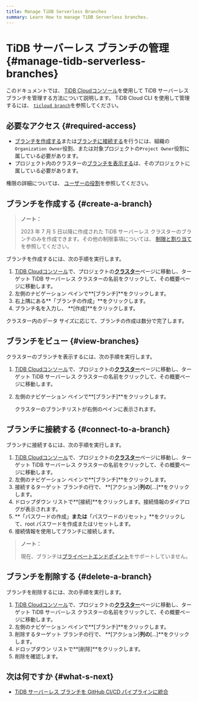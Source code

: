 ```yaml
---
title: Manage TiDB Serverless Branches
summary: Learn How to manage TiDB Serverless branches.
---
```


# TiDB サーバーレス ブランチの管理 {#manage-tidb-serverless-branches}

このドキュメントでは、 [TiDB Cloudコンソール](https://tidbcloud.com)を使用して TiDB サーバーレス ブランチを管理する方法について説明します。 TiDB Cloud CLI を使用して管理するには、 [`ticloud branch`](/tidb-cloud/ticloud-branch-create.md)を参照してください。

## 必要なアクセス {#required-access}

-   [ブランチを作成する](#create-a-branch)または[ブランチに接続する](#connect-to-a-branch)を行うには、組織の`Organization Owner`役割、または対象プロジェクトの`Project Owner`役割に属している必要があります。
-   プロジェクト内のクラスターの[ブランチを表示する](#create-a-branch)は、そのプロジェクトに属している必要があります。

権限の詳細については、 [ユーザーの役割](/tidb-cloud/manage-user-access.md#user-roles)を参照してください。

## ブランチを作成する {#create-a-branch}

> **ノート：**
>
> 2023 年 7 月 5 日以降に作成された TiDB サーバーレス クラスターのブランチのみを作成できます。その他の制限事項については、 [制限と割り当て](/tidb-cloud/branch-overview.md#limitations-and-quotas)を参照してください。

ブランチを作成するには、次の手順を実行します。

1.  [TiDB Cloudコンソール](https://tidbcloud.com/)で、プロジェクトの[**クラスター**](https://tidbcloud.com/console/clusters)ページに移動し、ターゲット TiDB サーバーレス クラスターの名前をクリックして、その概要ページに移動します。
2.  左側のナビゲーション ペインで**[ブランチ]**をクリックします。
3.  右上隅にある**「ブランチの作成」**をクリックします。
4.  ブランチ名を入力し、 **[作成]**をクリックします。

クラスター内のデータ サイズに応じて、ブランチの作成は数分で完了します。

## ブランチをビュー {#view-branches}

クラスターのブランチを表示するには、次の手順を実行します。

1.  [TiDB Cloudコンソール](https://tidbcloud.com/)で、プロジェクトの[**クラスター**](https://tidbcloud.com/console/clusters)ページに移動し、ターゲット TiDB サーバーレス クラスターの名前をクリックして、その概要ページに移動します。
2.  左側のナビゲーション ペインで**[ブランチ]**をクリックします。

    クラスターのブランチリストが右側のペインに表示されます。

## ブランチに接続する {#connect-to-a-branch}

ブランチに接続するには、次の手順を実行します。

1.  [TiDB Cloudコンソール](https://tidbcloud.com/)で、プロジェクトの[**クラスター**](https://tidbcloud.com/console/clusters)ページに移動し、ターゲット TiDB サーバーレス クラスターの名前をクリックして、その概要ページに移動します。
2.  左側のナビゲーション ペインで**[ブランチ]**をクリックします。
3.  接続するターゲット ブランチの行で、 **[アクション]**列の**[...]**をクリックします。
4.  ドロップダウン リストで**[接続]**をクリックします。接続情報のダイアログが表示されます。
5.  **「パスワードの作成」**または**「パスワードのリセット」**をクリックして、root パスワードを作成またはリセットします。
6.  接続情報を使用してブランチに接続します。

> **ノート：**
>
> 現在、ブランチは[プライベートエンドポイント](/tidb-cloud/set-up-private-endpoint-connections-serverless.md)をサポートしていません。

## ブランチを削除する {#delete-a-branch}

ブランチを削除するには、次の手順を実行します。

1.  [TiDB Cloudコンソール](https://tidbcloud.com/)で、プロジェクトの[**クラスター**](https://tidbcloud.com/console/clusters)ページに移動し、ターゲット TiDB サーバーレス クラスターの名前をクリックして、その概要ページに移動します。
2.  左側のナビゲーション ペインで**[ブランチ]**をクリックします。
3.  削除するターゲット ブランチの行で、 **[アクション]**列の**[...]**をクリックします。
4.  ドロップダウン リストで**[削除]**をクリックします。
5.  削除を確認します。

## 次は何ですか {#what-s-next}

-   [TiDB サーバーレス ブランチを GitHub CI/CD パイプラインに統合](/tidb-cloud/branch-github-integration.md)
